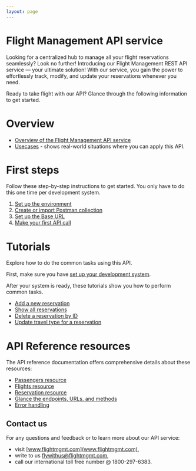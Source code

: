 ```yaml
---
layout: page
---
```


# Flight Management API service

Looking for a centralized hub to manage all your flight reservations seamlessly? Look no further! Introducing our Flight Management REST API service — your ultimate solution! With our service, you gain the power to effortlessly track, modify, and update your reservations whenever you need.

Ready to take flight with our API? Glance through the following information to get started.

# Overview 

- [Overview of the Flight Management API service](overview.md)
- [Usecases](real-world-situations.md) - shows real-world situations where you can apply this API. 

# First steps

Follow these step-by-step instructions to get started.
You only have to do this one time per development system.

1. [Set up the environment](tutorials/before-you-start-a-tutorial.md)
1. [Create or import Postman collection](tutorials/create-postman-collection.md)
1. [Set up the Base URL](tutorials/set-up-env-postman.md)
1. [Make your first API call](tutorials/show-all-res.md)

# Tutorials

Explore how to do the common tasks using this API. 

First, make sure you have [set up your development system](tutorials/before-you-start-a-tutorial.md). 

After your system is ready, these tutorials show you how to perform common tasks.

- [Add a new reservation](tutorials/add-new-reservation.md)
- [Show all reservations](tutorials/show-all-res.md)
- [Delete a reservation by ID](tutorials/del-res.md)
- [Update travel type for a reservation](tutorials/update-reservation.md)

# API Reference resources

The API reference documentation offers comprehensive details about these resources:

- [Passengers resource](reference/passengers.md)
- [Flights resource](reference/flights.md)
- [Reservation resource](reference/reservation.md)
- [Glance the endpoints, URLs, and methods](reference/endpoints.md)
- [Error handling](reference/error-handling.md)

## Contact us

For any questions and feedback or to learn more about our API service:

- visit [www.flightmgmt.com](www.flightmgmt.com),
- write to us flywithus@flightmgmt.com,
- call our international toll free number @ 1800-297-6383.



